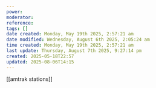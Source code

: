 ```yaml
---
power: 
moderator: 
reference: 
tags: []
date created: Monday, May 19th 2025, 2:57:21 am
date modified: Wednesday, August 6th 2025, 2:05:24 am
time created: Monday, May 19th 2025, 2:57:21 am
last update: Thursday, August 7th 2025, 9:27:14 pm
created: 2025-05-18T22:57
updated: 2025-08-06T14:15
---
```

[[amtrak stations]]
